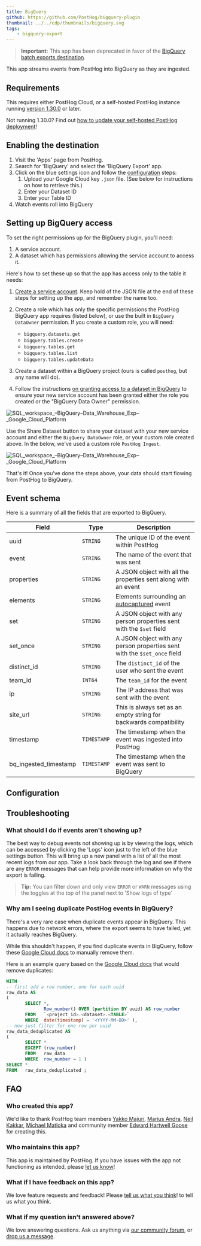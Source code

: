 ```yaml
---
title: BigQuery
github: https://github.com/PostHog/bigquery-plugin
thumbnail: ../../cdp/thumbnails/bigquery.svg
tags:
    - bigquery-export
---
```


> **Important:** This app has been deprecated in favor of the [BigQuery batch exports destination](/docs/cdp/batch-exports/bigquery).

This app streams events from PostHog into BigQuery as they are ingested.

## Requirements

This requires either PostHog Cloud, or a self-hosted PostHog instance running [version 1.30.0](https://posthog.com/blog/the-posthog-array-1-30-0) or later.

Not running 1.30.0? Find out [how to update your self-hosted PostHog deployment](https://posthog.com/docs/runbook/upgrading-posthog)!

## Enabling the destination

1. Visit the 'Apps' page from PostHog.
2. Search for 'BigQuery' and select the 'BigQuery Export' app.
3. Click on the blue settings icon and follow the [configuration](#setting-up-bigquery-access) steps:
    1. Upload your Google Cloud key `.json` file. (See below for instructions on how to retrieve this.)
    2. Enter your Dataset ID
    3. Enter your Table ID
4. Watch events roll into BigQuery

## Setting up BigQuery access

To set the right permissions up for the BigQuery plugin, you'll need:

1. A service account.
2. A dataset which has permissions allowing the service account to access it.

Here's how to set these up so that the app has access only to the table it needs:

1. [Create a service account](https://cloud.google.com/bigquery/docs/reference/libraries#setting_up_authentication). Keep hold of the JSON file at the end of these steps for setting up the app, and remember the name too.

2. Create a role which has only the specific permissions the PostHog BigQuery app requires (listed below), or use the built in `BigQuery DataOwner` permission. If you create a custom role, you will need:

    - `bigquery.datasets.get`
    - `bigquery.tables.create`
    - `bigquery.tables.get`
    - `bigquery.tables.list`
    - `bigquery.tables.updateData`

3. Create a dataset within a BigQuery project (ours is called `posthog`, but any name will do).

4. Follow the instructions [on granting access to a dataset in BigQuery](https://cloud.google.com/bigquery/docs/dataset-access-controls#granting_access_to_a_dataset) to ensure your new service account has been granted either the role you created or the "BigQuery Data Owner" permission.

![SQL_workspace_–_BigQuery_–_Data_Warehouse_Exp_–_Google_Cloud_Platform](https://user-images.githubusercontent.com/1108173/130323561-444cbbf6-a994-455e-97b6-8db6df69e274.png)

Use the Share Dataset button to share your dataset with your new service account and either the `BigQuery DataOwner` role, or your custom role created above. In the below, we've used a custom role `PostHog Ingest`.

![SQL_workspace_–_BigQuery_–_Data_Warehouse_Exp_–_Google_Cloud_Platform](https://user-images.githubusercontent.com/1108173/130323602-50f13200-6fde-4ee9-b507-1bce75fc75b2.png)

That's it! Once you've done the steps above, your data should start flowing from PostHog to BigQuery.

## Event schema

Here is a summary of all the fields that are exported to BigQuery.

| Field                 | Type        | Description                                                                             |
| --------------------- | ----------- | --------------------------------------------------------------------------------------- |
| uuid                  | `STRING`    | The unique ID of the event within PostHog                                               |
| event                 | `STRING`    | The name of the event that was sent                                                     |
| properties            | `STRING`    | A JSON object with all the properties sent along with an event                          |
| elements              | `STRING`    | Elements surrounding an [autocaptured](/docs/data/autocapture) event |
| set                   | `STRING`    | A JSON object with any person properties sent with the `$set` field                     |
| set_once              | `STRING`    | A JSON object with any person properties sent with the `$set_once` field                |
| distinct_id           | `STRING`    | The `distinct_id` of the user who sent the event                                        |
| team_id               | `INT64`    | The `team_id` for the event                                                             |
| ip                    | `STRING`    | The IP address that was sent with the event                                             |
| site_url              | `STRING`    | This is always set as an empty string for backwards compatibility                       |
| timestamp             | `TIMESTAMP` | The timestamp when the event was ingested into PostHog                                  |
| bq_ingested_timestamp | `TIMESTAMP` | The timestamp when the event was sent to BigQuery                                       |

## Configuration

<AppParameters />

## Troubleshooting

### What should I do if events aren't showing up?

The best way to debug events not showing up is by viewing the logs, which can be accessed by clicking the 'Logs' icon just to the left of the blue settings button.
This will bring up a new panel with a list of all the most recent logs from our app.
Take a look back through the log and see if there are any `ERROR` messages that can help provide more information on why the export is failing.

> **Tip:** You can filter down and only view `ERROR` or `WARN` messages using the toggles at the top of the panel next to 'Show logs of type'

### Why am I seeing duplicate PostHog events in BigQuery?

There's a very rare case when duplicate events appear in BigQuery. This happens due to network errors, where the export seems to have failed, yet it actually reaches BigQuery.

While this shouldn't happen, if you find duplicate events in BigQuery, follow these [Google Cloud docs](https://cloud.google.com/bigquery/streaming-data-into-bigquery#manually_removing_duplicates) to manually remove them.

Here is an example query based on the [Google Cloud docs](https://cloud.google.com/bigquery/streaming-data-into-bigquery#manually_removing_duplicates) that would remove duplicates:

```sql
WITH
-- first add a row number, one for each uuid
raw_data AS
(
       SELECT *,
              Row_number() OVER (partition BY uuid) AS row_number
       FROM   `<project_id>.<dataset>.<TABLE>`
       WHERE  date(timestamp) = '<YYYY-MM-DD>' ),
-- now just filter for one row per uuid
raw_data_deduplicated AS
(
       SELECT *
       EXCEPT (row_number)
       FROM   raw_data
       WHERE  row_number = 1 )
SELECT *
FROM   raw_data_deduplicated ;
```

## FAQ

### Who created this app?

We'd like to thank PostHog team members [Yakko Majuri](https://github.com/yakkomajuri), [Marius Andra](https://github.com/mariusandra), [Neil Kakkar](https://github.com/neilkakkar), [Michael Matloka](https://github.com/Twixes) and community member [Edward Hartwell Goose](https://github.com/edhgoose) for creating this.

### Who maintains this app?

This app is maintained by PostHog. If you have issues with the app not functioning as intended, please [let us know](http://app.posthog.com/home#supportModal)!

### What if I have feedback on this app?

We love feature requests and feedback! Please [tell us what you think](http://app.posthog.com/home#supportModal)! to tell us what you think.

### What if my question isn't answered above?

We love answering questions. Ask us anything via [our community forum](/questions), or [drop us a message](http://app.posthog.com/home#supportModal).
